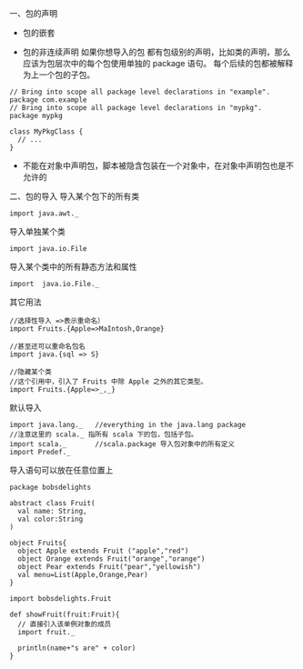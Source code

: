 一、包的声明
* 包的嵌套

* 包的非连续声明
如果你想导入的包 都有包级别的声明，比如类的声明，那么应该为包层次中的每个包使用单独的 package 语句。
每个后续的包都被解释为上一个包的子包。
```
// Bring into scope all package level declarations in "example".
package com.example
// Bring into scope all package level declarations in "mypkg".
package mypkg

class MyPkgClass {
  // ...
}
```

* 不能在对象中声明包，脚本被隐含包装在一个对象中，在对象中声明包也是不允许的


二、包的导入
导入某个包下的所有类
```
import java.awt._
```

导入单独某个类
```
import java.io.File
```

导入某个类中的所有静态方法和属性
```
import  java.io.File._
```

其它用法
```
//选择性导入 =>表示重命名）
import Fruits.{Apple=>MaIntosh,Orange}

//甚至还可以重命名包名
import java.{sql => S}

//隐藏某个类
//这个引用中，引入了 Fruits 中除 Apple 之外的其它类型。
import Fruits.{Apple=>_,_}
```

默认导入
```
import java.lang._   //everything in the java.lang package
//注意这里的 scala._ 指所有 scala 下的包，包括子包。
import scala._       //scala.package 导入包对象中的所有定义
import Predef._ 
```

导入语句可以放在任意位置上
```
package bobsdelights

abstract class Fruit(
  val name: String,
  val color:String
)

object Fruits{
  object Apple extends Fruit ("apple","red")
  object Orange extends Fruit("orange","orange")
  object Pear extends Fruit("pear","yellowish")
  val menu=List(Apple,Orange,Pear)
}

import bobsdelights.Fruit

def showFruit(fruit:Fruit){
  // 直接引入该单例对象的成员
  import fruit._

  println(name+"s are" + color)
}
```
